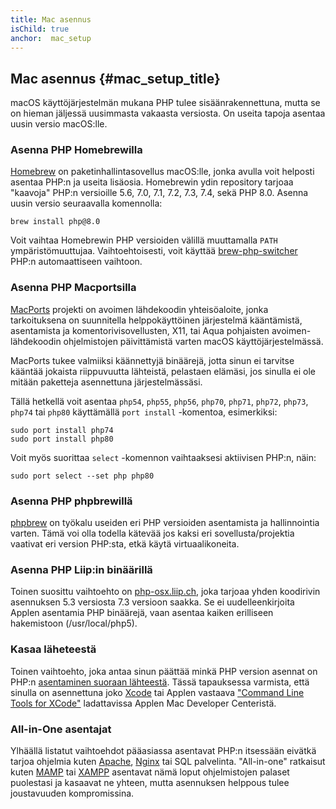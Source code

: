 ```yaml
---
title: Mac asennus
isChild: true
anchor:  mac_setup
---
```


## Mac asennus {#mac_setup_title}

macOS käyttöjärjestelmän mukana PHP tulee sisäänrakennettuna, mutta se on hieman
jäljessä uusimmasta vakaasta versiosta. On useita tapoja asentaa uusin versio
macOS:lle.

### Asenna PHP Homebrewilla

[Homebrew] on paketinhallintasovellus macOS:lle, jonka avulla voit helposti
asentaa PHP:n ja useita lisäosia. Homebrewin ydin repository tarjoaa "kaavoja"
PHP:n versioille 5.6, 7.0, 7.1, 7.2, 7.3, 7.4, sekä PHP 8.0. Asenna uusin versio
seuraavalla komennolla:

```
brew install php@8.0
```

Voit vaihtaa Homebrewin PHP versioiden välillä muuttamalla `PATH`
ympäristömuuttujaa. Vaihtoehtoisesti, voit käyttää
[brew-php-switcher][brew-php-switcher] PHP:n automaattiseen vaihtoon.

### Asenna PHP Macportsilla

[MacPorts] projekti on avoimen lähdekoodin yhteisöaloite, jonka tarkoituksena on
suunnitella helppokäyttöinen järjestelmä kääntämistä, asentamista ja
komentorivisovellusten, X11, tai Aqua pohjaisten avoimen-lähdekoodin
ohjelmistojen päivittämistä varten macOS käyttöjärjestelmässä.

MacPorts tukee valmiiksi käännettyjä binäärejä, jotta sinun ei tarvitse kääntää
jokaista riippuvuutta lähteistä, pelastaen elämäsi, jos sinulla ei ole mitään
paketteja asennettuna järjestelmässäsi.

Tällä hetkellä voit asentaa `php54`, `php55`, `php56`, `php70`, `php71`,
`php72`, `php73`, `php74` tai `php80` käyttämällä `port install` -komentoa,
esimerkiksi:

    sudo port install php74
    sudo port install php80

Voit myös suorittaa `select` -komennon vaihtaaksesi aktiivisen PHP:n, näin:

    sudo port select --set php php80

### Asenna PHP phpbrewillä

[phpbrew] on työkalu useiden eri PHP versioiden asentamista ja hallinnointia
varten. Tämä voi olla todella kätevää jos kaksi eri sovellusta/projektia
vaativat eri version PHP:sta, etkä käytä virtuaalikoneita.

### Asenna PHP Liip:in binäärillä

Toinen suosittu vaihtoehto on [php-osx.liip.ch], joka tarjoaa yhden koodirivin
asennuksen 5.3 versiosta 7.3 versioon saakka.
Se ei uudelleenkirjoita Applen asentamia PHP binäärejä, vaan asentaa kaiken
erilliseen hakemistoon (/usr/local/php5).

### Kasaa läheteestä

Toinen vaihtoehto, joka antaa sinun päättää minkä PHP version asennat on PHP:n
[asentaminen suoraan lähteestä][mac-compile].
Tässä tapauksessa varmista, että sinulla on asennettuna joko
[Xcode][xcode-gcc-substitution] tai Applen vastaava
["Command Line Tools for XCode"] ladattavissa Applen Mac Developer Centeristä.

### All-in-One asentajat

Ylhäällä listatut vaihtoehdot pääasiassa asentavat PHP:n itsessään eivätkä
tarjoa ohjelmia kuten [Apache][apache], [Nginx][nginx] tai SQL palvelinta.
"All-in-one" ratkaisut kuten [MAMP][mamp-downloads] tai [XAMPP][xampp] asentavat
nämä loput ohjelmistojen palaset puolestasi ja kasaavat ne yhteen, mutta
asennuksen helppous tulee joustavuuden kompromissina.

[Homebrew]: https://brew.sh/
[Homebrew PHP]: https://github.com/Homebrew/homebrew-php#installation
[MacPorts]: https://www.macports.org/install.php
[phpbrew]: https://github.com/phpbrew/phpbrew
[php-osx.liip.ch]: https://php-osx.liip.ch/
[mac-compile]: https://secure.php.net/install.macosx.compile
[xcode-gcc-substitution]: https://github.com/kennethreitz/osx-gcc-installer
["Command Line Tools for XCode"]: https://developer.apple.com/downloads
[apache]: https://httpd.apache.org/
[nginx]: https://www.nginx.com/
[mamp-downloads]: https://www.mamp.info/en/downloads/
[xampp]: https://www.apachefriends.org/index.html
[brew-php-switcher]: https://github.com/philcook/brew-php-switcher
